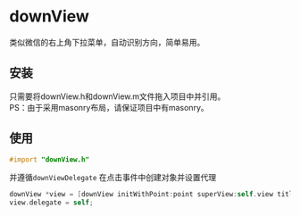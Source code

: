 # downView
类似微信的右上角下拉菜单，自动识别方向，简单易用。
## 安装
只需要将downView.h和downView.m文件拖入项目中并引用。</br>
PS：由于采用masonry布局，请保证项目中有masonry。
## 使用

```objective-c
#import "downView.h"
```
并遵循```downViewDelegate```
在点击事件中创建对象并设置代理
```objective-c
downView *view = [downView initWithPoint:point superView:self.view titleArray:@[@"测试1",@"测试2",@"测试3"] imageArray:nil];
view.delegate = self;
```
